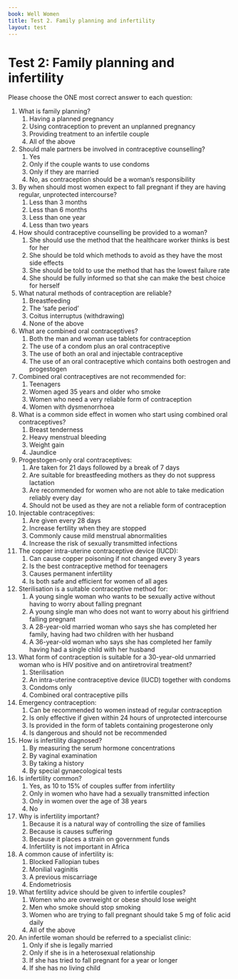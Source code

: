 ```yaml
---
book: Well Women
title: Test 2. Family planning and infertility
layout: test
---
```


# Test 2: Family planning and infertility

Please choose the ONE most correct answer to each question:

1.	What is family planning?
	1.	Having a planned pregnancy
	1.	Using contraception to prevent an unplanned pregnancy
	1.	Providing treatment to an infertile couple
	1.	All of the above
2.	Should male partners be involved in contraceptive counselling?
	1.	Yes
	1.	Only if the couple wants to use condoms
	1.	Only if they are married
	1.	No, as contraception should be a woman’s responsibility
3.	By when should most women expect to fall pregnant if they are having regular, unprotected intercourse?
	1.	Less than 3 months
	1.	Less than 6 months
	1.	Less than one year
	1.	Less than two years
4.	How should contraceptive counselling be provided to a woman?
	1.	She should use the method that the healthcare worker thinks is best for her
	1.	She should be told which methods to avoid as they have the most side effects
	1.	She should be told to use the method that has the lowest failure rate
	1.	She should be fully informed so that she can make the best choice for herself
5.	What natural methods of contraception are reliable?
	1.	Breastfeeding
	1.	The ‘safe period’
	1.	Coitus interruptus (withdrawing)
	1.	None of the above
6.	What are combined oral contraceptives?
	1.	Both the man and woman use tablets for contraception
	1.	The use of a condom plus an oral contraceptive
	1.	The use of both an oral and injectable contraceptive
	1.	The use of an oral contraceptive which contains both oestrogen and progestogen
7.	Combined oral contraceptives are not recommended for:
	1.	Teenagers
	1.	Women aged 35 years and older who smoke
	1.	Women who need a very reliable form of contraception
	1.	Women with dysmenorrhoea
8.	What is a common side effect in women who start using combined oral contraceptives?
	1.	Breast tenderness
	1.	Heavy menstrual bleeding
	1.	Weight gain
	1.	Jaundice
9.	Progestogen-only oral contraceptives:
	1.	Are taken for 21 days followed by a break of 7 days
	1.	Are suitable for breastfeeding mothers as they do not suppress lactation
	1.	Are recommended for women who are not able to take medication reliably every day
	1.	Should not be used as they are not a reliable form of contraception
10.	Injectable contraceptives: 
	1.	Are given every 28 days
	1.	Increase fertility when they are stopped
	1.	Commonly cause mild menstrual abnormalities
	1.	Increase the risk of sexually transmitted infections
11.	The copper intra-uterine contraceptive device (IUCD):
	1.	Can cause copper poisoning if not changed every 3 years
	1.	Is the best contraceptive method for teenagers
	1.	Causes permanent infertility
	1.	Is both safe and efficient for women of all ages
12.	Sterilisation is a suitable contraceptive method for:
	1.	A young single woman who wants to be sexually active without having to worry about falling pregnant
	1.	A young single man who does not want to worry about his girlfriend falling pregnant
	1.	A 28-year-old married woman who says she has completed her family, having had two children with her husband
	1.	A 36-year-old woman who says she has completed her family having had a single child with her husband
13.	What form of contraception is suitable for a 30-year-old unmarried woman who is HIV positive and on antiretroviral treatment?
	1.	Sterilisation
	1.	An intra-uterine contraceptive device (IUCD) together with condoms
	1.	Condoms only
	1.	Combined oral contraceptive pills
14.	Emergency contraception:
	1.	Can be recommended to women instead of regular contraception
	1.	Is only effective if given within 24 hours of unprotected intercourse
	1.	Is provided in the form of tablets containing progesterone only
	1.	Is dangerous and should not be recommended
15.	How is infertility diagnosed?
	1.	By measuring the serum hormone concentrations
	1.	By vaginal examination
	1.	By taking a history
	1.	By special gynaecological tests
16.	Is infertility common?
	1.	Yes, as 10 to 15% of couples suffer from infertility
	1.	Only in women who have had a sexually transmitted infection
	1.	Only in women over the age of 38 years
	1.	No
17.	Why is infertility important?
	1.	Because it is a natural way of controlling the size of families
	1.	Because is causes suffering
	1.	Because it places a strain on government funds
	1.	Infertility is not important in Africa
18.	A common cause of infertility is:
	1.	Blocked Fallopian tubes
	1.	Monilial vaginitis
	1.	A previous miscarriage
	1.	Endometriosis
19.	What fertility advice should be given to infertile couples?
	1.	Women who are overweight or obese should lose weight
	1.	Men who smoke should stop smoking
	1.	Women who are trying to fall pregnant should take 5 mg of folic acid daily
	1.	All of the above
20.	An infertile woman should be referred to a specialist clinic:
	1.	Only if she is legally married
	1.	Only if she is in a heterosexual relationship
	1.	If she has tried to fall pregnant for a year or longer
	1.	If she has no living child